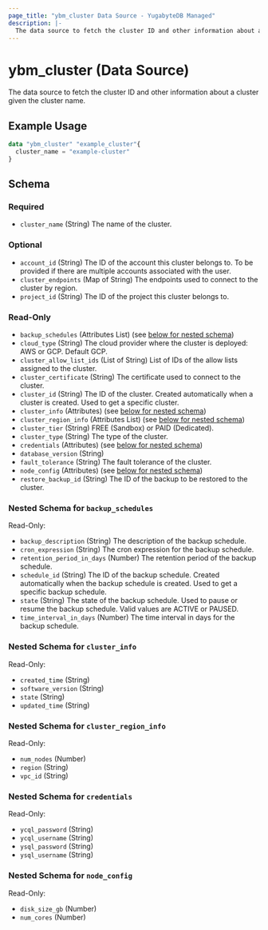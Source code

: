 ```yaml
---
page_title: "ybm_cluster Data Source - YugabyteDB Managed"
description: |-
  The data source to fetch the cluster ID and other information about a cluster given the cluster name.
---
```


# ybm_cluster (Data Source)

The data source to fetch the cluster ID and other information about a cluster given the cluster name.


## Example Usage

```terraform
data "ybm_cluster" "example_cluster"{
  cluster_name = "example-cluster"
}
```

<!-- schema generated by tfplugindocs -->
## Schema

### Required

- `cluster_name` (String) The name of the cluster.

### Optional

- `account_id` (String) The ID of the account this cluster belongs to. To be provided if there are multiple accounts associated with the user.
- `cluster_endpoints` (Map of String) The endpoints used to connect to the cluster by region.
- `project_id` (String) The ID of the project this cluster belongs to.

### Read-Only

- `backup_schedules` (Attributes List) (see [below for nested schema](#nestedatt--backup_schedules))
- `cloud_type` (String) The cloud provider where the cluster is deployed: AWS or GCP. Default GCP.
- `cluster_allow_list_ids` (List of String) List of IDs of the allow lists assigned to the cluster.
- `cluster_certificate` (String) The certificate used to connect to the cluster.
- `cluster_id` (String) The ID of the cluster. Created automatically when a cluster is created. Used to get a specific cluster.
- `cluster_info` (Attributes) (see [below for nested schema](#nestedatt--cluster_info))
- `cluster_region_info` (Attributes List) (see [below for nested schema](#nestedatt--cluster_region_info))
- `cluster_tier` (String) FREE (Sandbox) or PAID (Dedicated).
- `cluster_type` (String) The type of the cluster.
- `credentials` (Attributes) (see [below for nested schema](#nestedatt--credentials))
- `database_version` (String)
- `fault_tolerance` (String) The fault tolerance of the cluster.
- `node_config` (Attributes) (see [below for nested schema](#nestedatt--node_config))
- `restore_backup_id` (String) The ID of the backup to be restored to the cluster.

<a id="nestedatt--backup_schedules"></a>
### Nested Schema for `backup_schedules`

Read-Only:

- `backup_description` (String) The description of the backup schedule.
- `cron_expression` (String) The cron expression for the backup schedule.
- `retention_period_in_days` (Number) The retention period of the backup schedule.
- `schedule_id` (String) The ID of the backup schedule. Created automatically when the backup schedule is created. Used to get a specific backup schedule.
- `state` (String) The state of the backup schedule. Used to pause or resume the backup schedule. Valid values are ACTIVE or PAUSED.
- `time_interval_in_days` (Number) The time interval in days for the backup schedule.


<a id="nestedatt--cluster_info"></a>
### Nested Schema for `cluster_info`

Read-Only:

- `created_time` (String)
- `software_version` (String)
- `state` (String)
- `updated_time` (String)


<a id="nestedatt--cluster_region_info"></a>
### Nested Schema for `cluster_region_info`

Read-Only:

- `num_nodes` (Number)
- `region` (String)
- `vpc_id` (String)


<a id="nestedatt--credentials"></a>
### Nested Schema for `credentials`

Read-Only:

- `ycql_password` (String)
- `ycql_username` (String)
- `ysql_password` (String)
- `ysql_username` (String)


<a id="nestedatt--node_config"></a>
### Nested Schema for `node_config`

Read-Only:

- `disk_size_gb` (Number)
- `num_cores` (Number)

